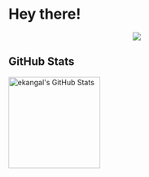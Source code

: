 # Hey there!


<p align="center">
    <a href="https://linkedin.com/in/ekangal"><img src="https://img.shields.io/badge/-LinkedIn-2D2B55?style=flat-square&logo=linkedin&logoColor=white"/></a>
</p>

## GitHub Stats

<a href="https://github.com/jasontaylordev">
  <img height="180em" src="https://github-readme-stats.vercel.app/api?username=ekangal&show_icons=true&theme=shades-of-purple&count_private=true" alt="ekangal's GitHub Stats" />
</a>

